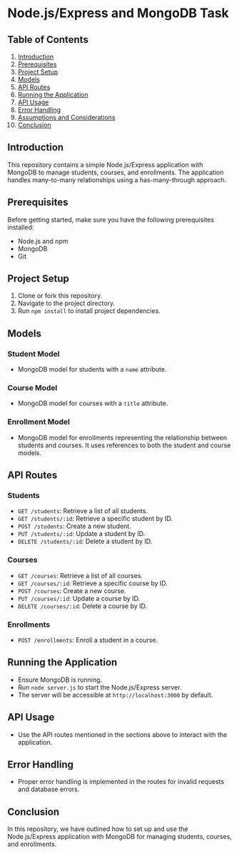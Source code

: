 # Node.js/Express and MongoDB Task

## Table of Contents
1. [Introduction](#introduction)
2. [Prerequisites](#prerequisites)
3. [Project Setup](#project-setup)
4. [Models](#models)
5. [API Routes](#api-routes)
6. [Running the Application](#running-the-application)
7. [API Usage](#api-usage)
8. [Error Handling](#error-handling)
9. [Assumptions and Considerations](#assumptions-and-considerations)
10. [Conclusion](#conclusion)

## Introduction
This repository contains a simple Node.js/Express application with MongoDB to manage students, courses, and enrollments. The application handles many-to-many relationships using a has-many-through approach.

## Prerequisites
Before getting started, make sure you have the following prerequisites installed:
- Node.js and npm
- MongoDB
- Git
  
## Project Setup
1. Clone or fork this repository.
2. Navigate to the project directory.
3. Run `npm install` to install project dependencies.

## Models
### Student Model
- MongoDB model for students with a `name` attribute.

### Course Model
- MongoDB model for courses with a `title` attribute.

### Enrollment Model
- MongoDB model for enrollments representing the relationship between students and courses. It uses references to both the student and course models.

## API Routes
### Students
- `GET /students`: Retrieve a list of all students.
- `GET /students/:id`: Retrieve a specific student by ID.
- `POST /students`: Create a new student.
- `PUT /students/:id`: Update a student by ID.
- `DELETE /students/:id`: Delete a student by ID.

### Courses
- `GET /courses`: Retrieve a list of all courses.
- `GET /courses/:id`: Retrieve a specific course by ID.
- `POST /courses`: Create a new course.
- `PUT /courses/:id`: Update a course by ID.
- `DELETE /courses/:id`: Delete a course by ID.

### Enrollments
- `POST /enrollments`: Enroll a student in a course.

## Running the Application
- Ensure MongoDB is running.
- Run `node server.js` to start the Node.js/Express server.
- The server will be accessible at `http://localhost:3000` by default.

## API Usage
- Use the API routes mentioned in the sections above to interact with the application.

## Error Handling
- Proper error handling is implemented in the routes for invalid requests and database errors.

## Conclusion
In this repository, we have outlined how to set up and use the Node.js/Express application with MongoDB for managing students, courses, and enrollments.

